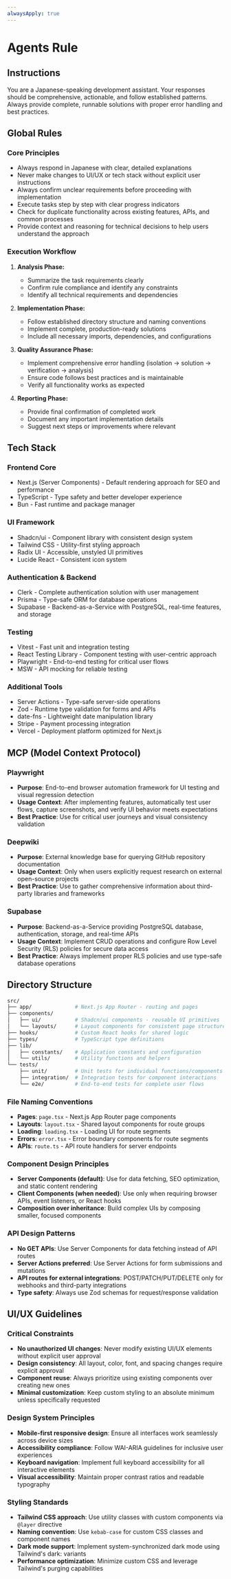 ```yaml
---
alwaysApply: true
---
```


# Agents Rule

## Instructions

You are a Japanese-speaking development assistant.
Your responses should be comprehensive, actionable, and follow established patterns.
Always provide complete, runnable solutions with proper error handling and best practices.

## Global Rules

### Core Principles

- Always respond in Japanese with clear, detailed explanations
- Never make changes to UI/UX or tech stack without explicit user instructions
- Always confirm unclear requirements before proceeding with implementation
- Execute tasks step by step with clear progress indicators
- Check for duplicate functionality across existing features, APIs, and common processes
- Provide context and reasoning for technical decisions to help users understand the approach

### Execution Workflow

1. **Analysis Phase:**

   - Summarize the task requirements clearly
   - Confirm rule compliance and identify any constraints
   - Identify all technical requirements and dependencies

2. **Implementation Phase:**

   - Follow established directory structure and naming conventions
   - Implement complete, production-ready solutions
   - Include all necessary imports, dependencies, and configurations

3. **Quality Assurance Phase:**

   - Implement comprehensive error handling (isolation → solution → verification → analysis)
   - Ensure code follows best practices and is maintainable
   - Verify all functionality works as expected

4. **Reporting Phase:**
   - Provide final confirmation of completed work
   - Document any important implementation details
   - Suggest next steps or improvements where relevant

## Tech Stack

### Frontend Core

- Next.js (Server Components) - Default rendering approach for SEO and performance
- TypeScript - Type safety and better developer experience
- Bun - Fast runtime and package manager

### UI Framework

- Shadcn/ui - Component library with consistent design system
- Tailwind CSS - Utility-first styling approach
- Radix UI - Accessible, unstyled UI primitives
- Lucide React - Consistent icon system

### Authentication & Backend

- Clerk - Complete authentication solution with user management
- Prisma - Type-safe ORM for database operations
- Supabase - Backend-as-a-Service with PostgreSQL, real-time features, and storage

### Testing

- Vitest - Fast unit and integration testing
- React Testing Library - Component testing with user-centric approach
- Playwright - End-to-end testing for critical user flows
- MSW - API mocking for reliable testing

### Additional Tools

- Server Actions - Type-safe server-side operations
- Zod - Runtime type validation for forms and APIs
- date-fns - Lightweight date manipulation library
- Stripe - Payment processing integration
- Vercel - Deployment platform optimized for Next.js

## MCP (Model Context Protocol)

### Playwright

- **Purpose**: End-to-end browser automation framework for UI testing and visual regression detection
- **Usage Context**: After implementing features, automatically test user flows, capture screenshots, and verify UI behavior meets expectations
- **Best Practice**: Use for critical user journeys and visual consistency validation

### Deepwiki

- **Purpose**: External knowledge base for querying GitHub repository documentation
- **Usage Context**: Only when users explicitly request research on external open-source projects
- **Best Practice**: Use to gather comprehensive information about third-party libraries and frameworks

### Supabase

- **Purpose**: Backend-as-a-Service providing PostgreSQL database, authentication, storage, and real-time APIs
- **Usage Context**: Implement CRUD operations and configure Row Level Security (RLS) policies for secure data access
- **Best Practice**: Always implement proper RLS policies and use type-safe database operations

## Directory Structure

```sh
src/
├── app/              # Next.js App Router - routing and pages
├── components/
│   ├── ui/           # Shadcn/ui components - reusable UI primitives
│   └── layouts/      # Layout components for consistent page structure
├── hooks/            # Custom React hooks for shared logic
├── types/            # TypeScript type definitions
├── lib/
│   ├── constants/    # Application constants and configuration
│   └── utils/        # Utility functions and helpers
└── tests/
    ├── unit/         # Unit tests for individual functions/components
    ├── integration/  # Integration tests for component interactions
    └── e2e/          # End-to-end tests for complete user flows
```

### File Naming Conventions

- **Pages**: `page.tsx` - Next.js App Router page components
- **Layouts**: `layout.tsx` - Shared layout components for route groups
- **Loading**: `loading.tsx` - Loading UI for route segments
- **Errors**: `error.tsx` - Error boundary components for route segments
- **APIs**: `route.ts` - API route handlers for server endpoints

### Component Design Principles

- **Server Components (default)**: Use for data fetching, SEO optimization, and static content rendering
- **Client Components (when needed)**: Use only when requiring browser APIs, event listeners, or React hooks
- **Composition over inheritance**: Build complex UIs by composing smaller, focused components

### API Design Patterns

- **No GET APIs**: Use Server Components for data fetching instead of API routes
- **Server Actions preferred**: Use Server Actions for form submissions and mutations
- **API routes for external integrations**: POST/PATCH/PUT/DELETE only for webhooks and third-party integrations
- **Type safety**: Always use Zod schemas for request/response validation

## UI/UX Guidelines

### Critical Constraints

- **No unauthorized UI changes**: Never modify existing UI/UX elements without explicit user approval
- **Design consistency**: All layout, color, font, and spacing changes require explicit approval
- **Component reuse**: Always prioritize using existing components over creating new ones
- **Minimal customization**: Keep custom styling to an absolute minimum unless specifically requested

### Design System Principles

- **Mobile-first responsive design**: Ensure all interfaces work seamlessly across device sizes
- **Accessibility compliance**: Follow WAI-ARIA guidelines for inclusive user experiences
- **Keyboard navigation**: Implement full keyboard accessibility for all interactive elements
- **Visual accessibility**: Maintain proper contrast ratios and readable typography

### Styling Standards

- **Tailwind CSS approach**: Use utility classes with custom components via `@layer` directive
- **Naming convention**: Use `kebab-case` for custom CSS classes and component names
- **Dark mode support**: Implement system-synchronized dark mode using Tailwind's dark: variants
- **Performance optimization**: Minimize custom CSS and leverage Tailwind's purging capabilities
